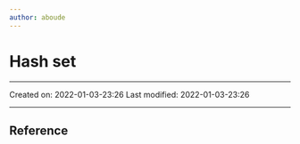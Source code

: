 ```yaml
---
author: aboude
---
```

# Hash set
___

Created on: 2022-01-03-23:26
Last modified: 2022-01-03-23:26

___

## Reference